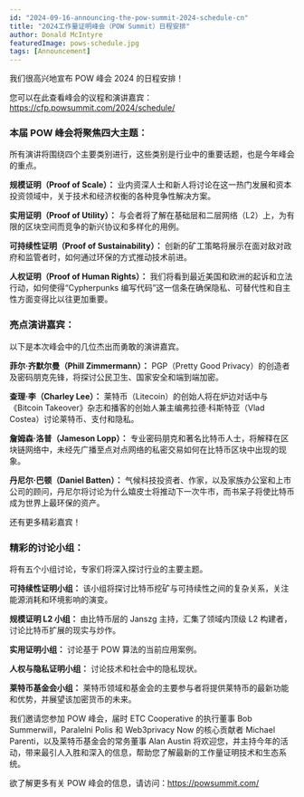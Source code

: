 ```yaml
---
id: "2024-09-16-announcing-the-pow-summit-2024-schedule-cn"
title: "2024工作量证明峰会（POW Summit）日程安排"
author: Donald McIntyre
featuredImage: pows-schedule.jpg
tags: [Announcement]
---
```


我们很高兴地宣布 POW 峰会 2024 的日程安排！

您可以在此查看峰会的议程和演讲嘉宾：https://cfp.powsummit.com/2024/schedule/

### 本届 POW 峰会将聚焦四大主题：

所有演讲将围绕四个主要类别进行，这些类别是行业中的重要话题，也是今年峰会的重点。

**规模证明（Proof of Scale）：** 业内资深人士和新人将讨论在这一热门发展和资本投资领域中，关于技术和经济权衡的各种竞争性解决方案。

**实用证明（Proof of Utility）：** 与会者将了解在基础层和二层网络（L2）上，为有限的区块空间而竞争的新兴协议和多样化的用例。

**可持续性证明（Proof of Sustainability）：** 创新的矿工策略将展示在面对敌对政府和监管者时，如何通过环保的方式推动技术前进。

**人权证明（Proof of Human Rights）：** 我们将看到最近美国和欧洲的起诉和立法行动，如何使得“Cypherpunks 编写代码”这一信条在确保隐私、可替代性和自主性方面变得比以往更加重要。

### 亮点演讲嘉宾：

以下是本次峰会中的几位杰出而勇敢的演讲嘉宾。

**菲尔·齐默尔曼（Phill Zimmermann）：** PGP（Pretty Good Privacy）的创造者及密码朋克先锋，将探讨公民卫生、国家安全和端到端加密。

**查理·李（Charley Lee）：** 莱特币（Litecoin）的创始人将在炉边对话中与《Bitcoin Takeover》杂志和播客的创始人兼主编弗拉德·科斯特亚（Vlad Costea）讨论莱特币、支付和隐私。

**詹姆森·洛普（Jameson Lopp）：** 专业密码朋克和著名比特币人士，将解释在区块链网络中，未经先广播至点对点网络的私密交易如何在比特币区块中出现的现象。

**丹尼尔·巴顿（Daniel Batten）：** 气候科技投资者、作家，以及家族办公室和上市公司的顾问，丹尼尔将讨论为什么嬉皮士将推动下一次牛市，而书呆子将使比特币成为世界上最环保的资产。

还有更多精彩嘉宾！

### 精彩的讨论小组：

将有五个小组讨论，专家们将深入探讨行业的主要主题。

**可持续性证明小组：** 该小组将探讨比特币挖矿与可持续性之间的复杂关系，关注能源消耗和环境影响的演变。

**规模证明 L2 小组：** 由比特币层的 Janszg 主持，汇集了领域内顶级 L2 构建者，讨论比特币扩展的现实与炒作。

**实用证明小组：** 讨论基于 POW 算法的当前应用案例。

**人权与隐私证明小组：** 讨论技术和社会中的隐私现状。

**莱特币基金会小组：** 莱特币领域和基金会的主要参与者将提供莱特币的最新功能和优势，并展望该加密货币的未来。

我们邀请您参加 POW 峰会，届时 ETC Cooperative 的执行董事 Bob Summerwill，Paralelni Polis 和 Web3privacy Now 的核心贡献者 Michael Parenti，以及莱特币基金会的常务董事 Alan Austin 将欢迎您，并主持今年的活动，带来最引人入胜和深入的信息，帮助您了解最新的工作量证明技术和生态系统。

欲了解更多有关 POW 峰会的信息，请访问：https://powsummit.com/
